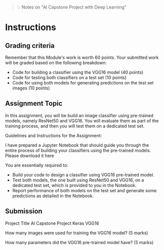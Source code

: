 > :bulb: Notes on "AI Capstone Project with Deep Learning"


# Instructions


## Grading criteria
Remember that this Module's work is worth 60 points. Your submitted work will be graded based on the following breakdown:
- Code for building a classifier using the VGG16 model (40 points)
- Code for testing both classifiers on a test set (10 points)
- Code for using both models for generating predictions on the test set images (10 points)


## Assignment Topic

In this assignment, you will be build an image classifier using pre-trained models, namely ResNet50 and VGG16. You will evaluate them as part of the training process, and then you will test them on a dedicated test set.

Guidelines and Instructions for the Assignment:

I have prepared a Jupyter Notebook that should guide you through the entire process of building your classifiers using the pre-trained models. Please download it here

You are essentially required to:
- Build your code to design a classifier using VGG16 pre-trained model. 
- Test both models, the one built using ResNet50 and VGG16, on a dedicated test set, which is provided to you in the Notebook.
- Report performance of both models on the test set and generate some predictions as detailed in the Notebook.


## Submission

Project Title
AI Capstone Project Keras VGG16

How many images were used for training the VGG16 model? (5 marks)

How many parameters did the VGG16 pre-trained model have? (5 marks)


